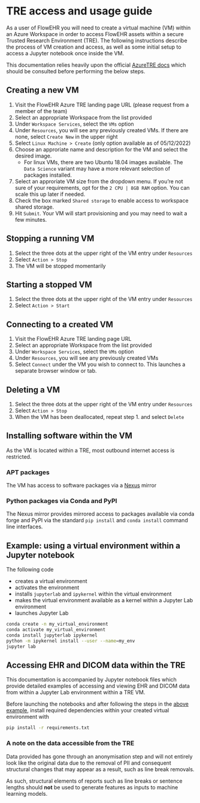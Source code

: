 TRE access and usage guide
================

As a user of FlowEHR you will need to create a virtual machine (VM)
within an Azure Workspace in order to access FlowEHR assets within a
secure Trusted Research Environment (TRE). The following instructions
describe the process of VM creation and access, as well as some initial
setup to access a Jupyter notebook once inside the VM.

This documentation relies heavily upon the official [AzureTRE
docs](https://microsoft.github.io/AzureTRE/using-tre/tre-for-research/using-vms/)
which should be consulted before performing the below steps.

## Creating a new VM

1.  Visit the FlowEHR Azure TRE landing page URL (please request from a
    member of the team)
2.  Select an appropriate Workspace from the list provided
3.  Under `Workspace Services`, select the `VMs` option
4.  Under `Resources`, you will see any previously created VMs. If there
    are none, select `Create New` in the upper right
5.  Select `Linux Machine > Create` (only option available as of
    05/12/2022)
6.  Choose an approriate name and description for the VM and select the
    desired image.
    - For linux VMs, there are two Ubuntu 18.04 images available. The
      `Data Science` variant may have a more relevant selection of
      packages installed.
7.  Select an approriate VM size from the dropdown menu. If you’re not
    sure of your requirements, opt for the `2 CPU | 8GB RAM` option. You
    can scale this up later if needed.
8.  Check the box marked `Shared storage` to enable access to workspace
    shared storage.
9.  Hit `Submit`. Your VM will start provisioning and you may need to
    wait a few minutes.

## Stopping a running VM

1.  Select the three dots at the upper right of the VM entry under
    `Resources`
2.  Select `Action > Stop`
3.  The VM will be stopped momentarily

## Starting a stopped VM

1.  Select the three dots at the upper right of the VM entry under
    `Resources`
2.  Select `Action > Start`

## Connecting to a created VM

1.  Visit the FlowEHR Azure TRE landing page URL
2.  Select an appropriate Workspace from the list provided
3.  Under `Workspace Services`, select the `VMs` option
4.  Under `Resources`, you will see any previously created VMs
5.  Select `Connect` under the VM you wish to connect to. This launches
    a separate browser window or tab.

## Deleting a VM

1.  Select the three dots at the upper right of the VM entry under
    `Resources`
2.  Select `Action > Stop`
3.  When the VM has been deallocated, repeat step 1. and select `Delete`

## Installing software within the VM

As the VM is located within a TRE, most outbound internet access is
restricted.

### APT packages

The VM has access to software packages via a
[Nexus](https://microsoft.github.io/AzureTRE/tre-templates/shared-services/nexus/)
mirror

### Python packages via Conda and PyPI

The Nexus mirror provides mirrored access to packages available via
conda forge and PyPI via the standard `pip install` and `conda install`
command line interfaces.

## Example: using a virtual environment within a Jupyter notebook

The following code

- creates a virtual environment
- activates the environment
- installs `jupyterlab` and `ipykernel` within the virtual environment  
- makes the virtual environment available as a kernel within a Jupyter
  Lab environment
- launches Jupyter Lab

``` bash
conda create -n my_virtual_environment
conda activate my_virtual_environment
conda install jupyterlab ipykernel
python -m ipykernel install --user --name=my_env
jupyter lab
```
## Accessing EHR and DICOM data within the TRE
This documentation is accompanied by Jupyter notebook files which provide detailed examples of accessing and viewing EHR and DICOM data from within a Jupyter Lab environment within a TRE VM.

Before launching the notebooks and after following the steps in the [above example](#example-using-a-virtual-environment-within-a-jupyter-notebook), install required dependencies within your created virtual environment with
```bash
pip install -r requirements.txt
```

### A note on the data accessible from the TRE

Data provided has gone through an anonymisation step and will not entirely look like the original data due to the removal of PII and consequent structural changes that may appear as a result, such as line break removals.

As such, structural elements of reports such as line breaks or sentence lengths should **not** be used to generate features as inputs to machine learning models.